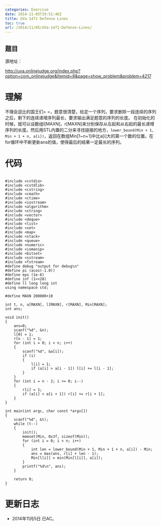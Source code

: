 ```yaml
---
categories: Exercise
date: 2014-11-05T19:51:46Z
title: UVa 1471 Defense Lines
toc: true
url: /2014/11/05/UVa-1471-Defense-Lines/
---
```


## 题目
源地址：

http://uva.onlinejudge.org/index.php?option=com_onlinejudge&Itemid=8&page=show_problem&problem=4217

# 理解
不理会逗比的国王们= =，题意很清楚，给定一个序列，要求删除一段连续的序列之后，剩下的连续递增序列最长，要求输出满足题意的序列的长度。
在初始化的时候，就可以设数组l[MAXN]，r[MAXN]来分别保存从左起和从右起的最长递增序列的长度。然后用STL内置的二分来寻找链接的地方，`lower_bound(Min + 1, Min + 1 + n, a[i])`，返回在数组Min[1~n+1]中比a[i]大的第一个数的位置。在for循环中不断更新ans的值，使得最后的结果一定最长的序列。


<!--more-->

# 代码

```

#include <cstdio>
#include <cstdlib>
#include <cstring>
#include <cmath>
#include <ctime>
#include <iostream>
#include <algorithm>
#include <string>
#include <vector>
#include <deque>
#include <list>
#include <set>
#include <map>
#include <stack>
#include <queue>
#include <numeric>
#include <iomanip>
#include <bitset>
#include <sstream>
#include <fstream>
#define debug "output for debug\n"
#define pi (acos(-1.0))
#define eps (1e-8)
#define inf (1<<28)
#define ll long long int
using namespace std;

#define MAXN 200000+10

int t, n, a[MAXN], l[MAXN], r[MAXN], Min[MAXN];
int ans;

void init()
{
    ans=0;
    scanf("%d", &n);
    l[0] = 1;
    r[n - 1] = 1;
    for (int i = 0; i < n; i++)
    {
        scanf("%d", &a[i]);
        if (i)
        {
            l[i] = 1;
            if (a[i] > a[i - 1]) l[i] += l[i - 1];
        }
    }
    for (int i = n - 2; i >= 0; i--)
    {
        r[i] = 1;
        if (a[i] < a[i + 1]) r[i] += r[i + 1];
    }
}

int main(int argc, char const *argv[])
{
    scanf("%d", &t);
    while (t--)
    {
        init();
        memset(Min, 0x3f, sizeof(Min));
        for (int i = 0; i < n; i++)
        {
            int len = lower_bound(Min + 1, Min + 1 + n, a[i]) - Min;
            ans = max(ans, r[i] + len - 1);
            Min[l[i]] = min(Min[l[i]], a[i]);
        }
        printf("%d\n", ans);
    }

    return 0;
}

```

# 更新日志
- 2014年11月5日 已AC。